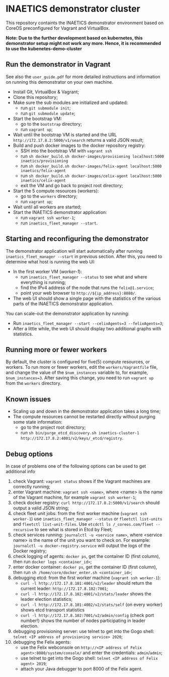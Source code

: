

# INAETICS demonstrator cluster 

This repository containts the INAETICS demonstrator environment based on CoreOS preconfigured for Vagrant and VirtualBox.

**Note: Due to the further development based on kubernetes, this demonstrator setup might not work any more. Hence, it is recommended to use the kubenetes-demo-cluster**

## Run the demonstrator in Vagrant

See also the `user_guide.pdf` for more detailed instructions and information on running this demonstrator on your own machine.

* Install Git, VirtualBox & Vagrant;
* Clone this repository;
* Make sure the sub modules are initialized and updated:
    * run `git submodule init`;
    * run `git submodule update`;
* Start the bootstrap VM:
    * go to the `bootstrap` directory;
    * run `vagrant up`;
* Wait until the bootstrap VM is started and the URL `http://172.17.8.2:5000/v1/search` returns a valid JSON result;
* Build and push docker images to the docker repository registry:
    * SSH into the bootstrap VM with `vagrant ssh`
    * run `sh docker_build.sh docker-images/provisioning localhost:5000 inaetics/provisioning`
    * run `sh docker_build.sh docker-images/felix-agent localhost:5000 inaetics/felix-agent`
    * run `sh docker_build.sh docker-images/celix-agent localhost:5000 inaetics/celix-agent`
    * exit the VM and go back to project root directory;
* Start the 5 compute resources (workers):
    * go to the `workers` directory;
    * run `vagrant up`;
* Wait until all workers are started;
* Start the INAETICS demonstrator application:
    * run `vagrant ssh worker-1`;
    * run `inaetics_fleet_manager --start`.

## Starting and reconfiguring the demonstrator

The demonstrator application will start automatically after running `inaetics_fleet_manager --start` in previous
section. After this, you need to determine what host is running the web UI:

* In the first worker VM (*worker-1*):
    * run `inaetics_fleet_manager --status` to see what and where everything is running;
    * find the IPv4 address of the node that runs the `felix@1.service`;
    * point your web browser to `http://${ip_address}:8080/`.
* The web UI should show a single page with the statistics of the various parts of the INAETICS demonstrator
  application.

You can scale-out the demonstrator application by running:

* Run `inaetics_fleet_manager --start --celixAgents=3 --felixAgents=3`;
* After a little while, the web UI should display two additional graphs with statistics.

## Running more or fewer workers

By default, the cluster is configured for five(5) compute resources, or workers. To run more or fewer workers, edit the
`workers/Vagrantfile` file, and change the value of the `$num_instances` variable to, for example, `$num_instances=3`.
After saving this change, you need to run `vagrant up` from the `workers` directory.

## Known issues

* Scaling up and down in the demonstrator application takes a long time;
* The compute resources cannot be restarted directly without purging some state information:
    * go to the project root directory;
    * run `sh bin/purge_etcd_discovery.sh inaetics-cluster-1 http://172.17.8.2:4001/v2/keys/_etcd/registry`.

## Debug options

In case of problems one of the following options can be used to get additional info

1. check Vagrant: `vagrant status` shows if the Vagrant machines are correctly running;
2. enter Vagrant machine: `vagrant ssh <name>`, where &lt;name&gt; is the name of the Vagrant machine, for example
   `vagrant ssh worker-1`;
3. check docker registry: `curl http://172.17.8.2:5000/v1/search` should output a valid JSON string;
4. check fleet unit jobs: from the first worker machine (`vagrant ssh worker-1`) use `inaetics_fleet_manager --status`
   or `fleetctl list-units` and `fleetctl list-unit-files`. Use `etcdctl ls /_coreos.com/fleet --recursive` to see what
   is stored in Etcd by Fleet;
5. check services running: `journalctl -u <service name>`, where &lt;service name&gt; is the name of the unit you want
   to check on. For example: `journalctl -u docker-registry.service` will output the logs of the Docker registry;
6. check logging of agents: `docker ps`, get the container ID (first column), then run `docker logs <container_id>`;
7. enter docker container: `docker ps`, get the container ID (first column), then run `sh /home/core/docker_enter.sh
   <container_id>`;
8. debugging etcd: from the first worker machine (`vagrant ssh worker-1`):
    - `curl -l http://172.17.8.101:4001/v2/leader` should return the current leader: `http://172.17.8.102:7001`;
    - `curl -l http://172.17.8.102:4001/v2/stats/leader` shows the leader election statistics;
    - `curl -l http://172.17.8.101:4002/v2/stats/self` (on every worker) shows etcd transport statistics
    - `curl -l http://172.17.8.102:7001/v2/admin/config` (check port number!) shows the number of nodes participating in
      leader election.
9. debugging provisioning server: use telnet to get into the Gogo shell: `telnet <IP address of provisioning service>
   2020`;
10. debugging the Felix agents:
    - use the Felix webconsole on `http://<IP address of Felix agent>:8080/system/console/` and enter the credentials:
      `admin`/`admin`;
    - use telnet to get into the Gogo shell: `telnet <IP address of Felix agent> 2019`;
    - attach your Java debugger to port 8000 of the Felix agent.
 
